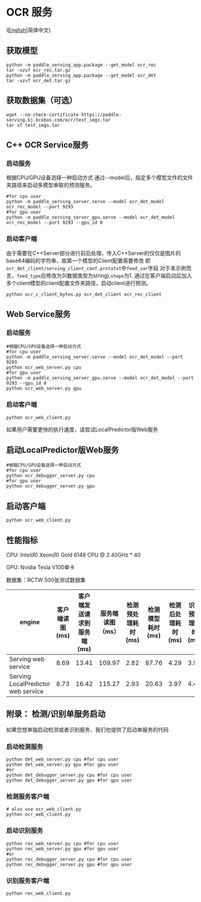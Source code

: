 # OCR 服务

([English](./README.md)|简体中文)

## 获取模型
```
python -m paddle_serving_app.package --get_model ocr_rec
tar -xzvf ocr_rec.tar.gz
python -m paddle_serving_app.package --get_model ocr_det
tar -xzvf ocr_det.tar.gz
```
## 获取数据集（可选）
```
wget --no-check-certificate https://paddle-serving.bj.bcebos.com/ocr/test_imgs.tar
tar xf test_imgs.tar
```

## C++ OCR Service服务

### 启动服务
根据CPU/GPU设备选择一种启动方式
通过--model后，指定多个模型文件的文件夹路径来启动多模型串联的预测服务。
```
#for cpu user
python -m paddle_serving_server.serve --model ocr_det_model ocr_rec_model --port 9293
#for gpu user
python -m paddle_serving_server_gpu.serve --model ocr_det_model ocr_rec_model --port 9293 --gpu_id 0
```

### 启动客户端
由于需要在C++Server部分进行前后处理，传入C++Server的仅仅是图片的base64编码的字符串，故第一个模型的Client配置需要修改
即`ocr_det_client/serving_client_conf.prototxt`中`feed_var`字段
对于本示例而言，`feed_type`应修改为3(数据类型为string),`shape`为1.
通过在客户端启动后加入多个client模型的client配置文件夹路径，启动client进行预测。
```
python ocr_c_client_bytes.py ocr_det_client ocr_rec_client
```

## Web Service服务

### 启动服务

```
#根据CPU/GPU设备选择一种启动方式
#for cpu user
python -m paddle_serving_server.serve --model ocr_det_model --port 9293
python ocr_web_server.py cpu
#for gpu user
python -m paddle_serving_server_gpu.serve --model ocr_det_model --port 9293 --gpu_id 0
python ocr_web_server.py gpu
```

### 启动客户端
```
python ocr_web_client.py
```

如果用户需要更快的执行速度，请尝试LocalPredictor版Web服务
## 启动LocalPredictor版Web服务
```
#根据CPU/GPU设备选择一种启动方式
#for cpu user
python ocr_debugger_server.py cpu
#for gpu user
python ocr_debugger_server.py gpu
```

## 启动客户端
```
python ocr_web_client.py
```

## 性能指标

CPU: Intel(R) Xeon(R) Gold 6148 CPU @ 2.40GHz * 40

GPU: Nvidia Tesla V100单卡

数据集：RCTW 500张测试数据集

| engine                       | 客户端读图(ms) | 客户端发送请求到服务端(ms) | 服务端读图（ms） | 检测预处理耗时(ms) | 检测模型耗时(ms) | 检测后处理耗时(ms) | 识别预处理耗时(ms) | 识别模型耗时(ms) | 识别后处理耗时(ms) | 服务端回传客户端时间(ms) | 服务端整体耗时(ms) | 空跑耗时(ms) | 整体耗时（ms) |
|------------------------------|----------------|----------------------------|------------------|--------------------|------------------|--------------------|--------------------|------------------|--------------------|--------------------------|--------------------|--------------|---------------|
| Serving web service          | 8.69         | 13.41                      | 109.97           | 2.82               | 87.76            | 4.29               | 3.98               | 78.51            | 3.66               | 4.12                     | 181.02             | 136.49      | 317.51        |
| Serving LocalPredictor web service | 8.73         | 16.42                      | 115.27           | 2.93               | 20.63            | 3.97               | 4.48               | 13.84            | 3.60               | 6.91                     | 49.45              | 147.33      | 196.78        |


## 附录： 检测/识别单服务启动
如果您想单独启动检测或者识别服务，我们也提供了启动单服务的代码

### 启动检测服务

```
python det_web_server.py cpu #for cpu user
python det_web_server.py gpu #for gpu user
#or
python det_debugger_server.py cpu #for cpu user
python det_debugger_server.py gpu #for gpu user
```

### 检测服务客户端

```
# also use ocr_web_client.py
python ocr_web_client.py
```

### 启动识别服务

```
python rec_web_server.py cpu #for cpu user
python rec_web_server.py gpu #for gpu user
#or
python rec_debugger_server.py cpu #for cpu user
python rec_debugger_server.py gpu #for gpu user
```

### 识别服务客户端

```
python rec_web_client.py
```
